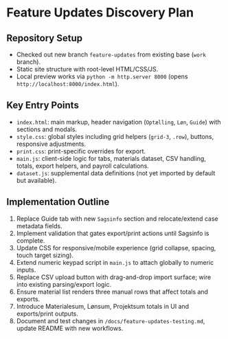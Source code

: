 # Feature Updates Discovery Plan

## Repository Setup
- Checked out new branch `feature-updates` from existing base (`work` branch).
- Static site structure with root-level HTML/CSS/JS.
- Local preview works via `python -m http.server 8000` (opens `http://localhost:8000/index.html`).

## Key Entry Points
- `index.html`: main markup, header navigation (`Optælling`, `Løn`, `Guide`) with sections and modals.
- `style.css`: global styles including grid helpers (`grid-3`, `.row`), buttons, responsive adjustments.
- `print.css`: print-specific overrides for export.
- `main.js`: client-side logic for tabs, materials dataset, CSV handling, totals, export helpers, and payroll calculations.
- `dataset.js`: supplemental data definitions (not yet imported by default but available).

## Implementation Outline
1. Replace Guide tab with new `Sagsinfo` section and relocate/extend case metadata fields.
2. Implement validation that gates export/print actions until Sagsinfo is complete.
3. Update CSS for responsive/mobile experience (grid collapse, spacing, touch target sizing).
4. Extend numeric keypad script in `main.js` to attach globally to numeric inputs.
5. Replace CSV upload button with drag-and-drop import surface; wire into existing parsing/export logic.
6. Ensure material list renders three manual rows that affect totals and exports.
7. Introduce Materialesum, Lønsum, Projektsum totals in UI and exports/print outputs.
8. Document and test changes in `/docs/feature-updates-testing.md`, update README with new workflows.
